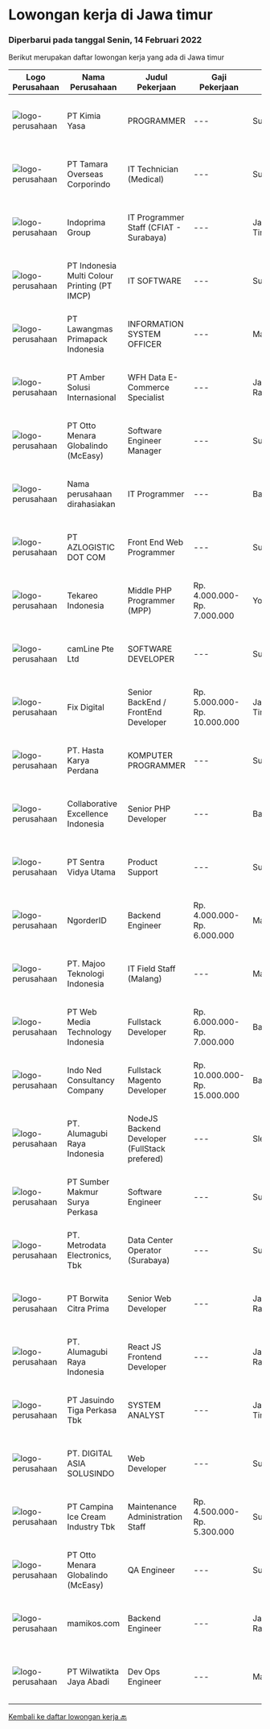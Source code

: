
  # Lowongan kerja di Jawa timur

  ### Diperbarui pada tanggal Senin, 14 Februari 2022

  Berikut merupakan daftar lowongan kerja yang ada di Jawa timur

  |Logo Perusahaan | Nama Perusahaan | Judul Pekerjaan | Gaji Pekerjaan | Lokasi | Deskripsi | Tanggal diunggah | Pranala |
  | -------------- | --------------- | --------------- | --------- | --------- | -------------- | ------- | ----------- |
  |![logo-perusahaan](https://us.123rf.com/450wm/pavelstasevich/pavelstasevich1811/pavelstasevich181101027/112815900-stock-vector-no-image-available-icon-flat-vector.jpg?ver=6)|PT Kimia Yasa|PROGRAMMER|---|Surabaya|Deskripsi Pekerjaan :Melakukan pembuatan program untuk menunjang operasional perusahaan sesuai dengan target yang sudah ditetapkan.Kualifikasi yang...|Jumat, 11 Februari 2022|https://www.jobstreet.co.id/id/job/programmer-3787725?token=0~6459a664-8cb5-4178-adf8-07527b441dde&sectionRank=1&jobId=jobstreet-id-job-3787725|
|![logo-perusahaan](https://image-service-cdn.seek.com.au/be0d19c60977d1148a131b6c2c23072fb16e1945/ee4dce1061f3f616224767ad58cb2fc751b8d2dc)|PT Tamara Overseas Corporindo|IT Technician (Medical)|---|Surabaya|Deskripsi Pekerjaan Usia Maksimal 30 tahun Pendidikan S1 atau D3 Jurusan Teknik Informatika pengalaman minimal 1 tahun di bidang yang sama Diutamakan...|Minggu, 13 Februari 2022|https://www.jobstreet.co.id/id/job/it-technician-medical-3788897?token=0~6459a664-8cb5-4178-adf8-07527b441dde&sectionRank=2&jobId=jobstreet-id-job-3788897|
|![logo-perusahaan](https://image-service-cdn.seek.com.au/98db6d222e30b3390f5b0f1a69701ee0a17b6b20/ee4dce1061f3f616224767ad58cb2fc751b8d2dc)|Indoprima Group|IT Programmer Staff (CFIAT - Surabaya)|---|Jawa Timur|Kualifikasi: Minimal S1 Teknik Informatika/ Sistem Informasi/ Ilmu Komputer dengan IPK min 3,00 Berpengalaman kerja sebagai IT Staff minimal 2 tahun...|Minggu, 13 Februari 2022|https://www.jobstreet.co.id/id/job/it-programmer-staff-cfiat-surabaya-3779684?token=0~6459a664-8cb5-4178-adf8-07527b441dde&sectionRank=3&jobId=jobstreet-id-job-3779684|
|![logo-perusahaan](https://image-service-cdn.seek.com.au/70294b6445f466b423ab7d9751002bfdd4afc29e/ee4dce1061f3f616224767ad58cb2fc751b8d2dc)|PT Indonesia Multi Colour Printing (PT IMCP)|IT SOFTWARE|---|Surabaya|PT.IMCP hiring for IT Software Engineer with these requirements : Bachelor Degree of Information Technology, System Information, Computer Science,...|Sabtu, 12 Februari 2022|https://www.jobstreet.co.id/id/job/it-software-3776647?token=0~6459a664-8cb5-4178-adf8-07527b441dde&sectionRank=4&jobId=jobstreet-id-job-3776647|
|![logo-perusahaan](https://image-service-cdn.seek.com.au/1b2da51c779de04afc91f962530d97804415fef4/ee4dce1061f3f616224767ad58cb2fc751b8d2dc)|PT Lawangmas Primapack Indonesia|INFORMATION SYSTEM OFFICER|---|Malang|Dibutuhkan SegeraPabrik Malang, Jawa TimurPerusahaan manufacturing PRINTING &amp; PACKAGING yang sedang berkembang pesat membuthkan tenaga...|Jumat, 11 Februari 2022|https://www.jobstreet.co.id/id/job/information-system-officer-3788258?token=0~6459a664-8cb5-4178-adf8-07527b441dde&sectionRank=5&jobId=jobstreet-id-job-3788258|
|![logo-perusahaan](https://us.123rf.com/450wm/pavelstasevich/pavelstasevich1811/pavelstasevich181101027/112815900-stock-vector-no-image-available-icon-flat-vector.jpg?ver=6)|PT Amber Solusi Internasional|WFH Data E-Commerce Specialist|---|Jakarta Raya|If you are interested to apply, please fill in this form: https://forms.gle/8jHjghLSe7pJSzS76We are running a fast track selection process, if you get...|Senin, 14 Februari 2022|https://www.jobstreet.co.id/id/job/wfh-data-e-commerce-specialist-3789143?token=0~6459a664-8cb5-4178-adf8-07527b441dde&sectionRank=6&jobId=jobstreet-id-job-3789143|
|![logo-perusahaan](https://image-service-cdn.seek.com.au/f315f0c605a36ea3a033e6abb5c67515d4b00ff5/ee4dce1061f3f616224767ad58cb2fc751b8d2dc)|PT Otto Menara Globalindo (McEasy)|Software Engineer Manager|---|Surabaya|Responsibilities: Manage a team of high performing Software Engineer Give constructive and thoughtful feedback, nurturing, and create an inclusive...|Sabtu, 12 Februari 2022|https://www.jobstreet.co.id/id/job/software-engineer-manager-3778512?token=0~6459a664-8cb5-4178-adf8-07527b441dde&sectionRank=7&jobId=jobstreet-id-job-3778512|
|![logo-perusahaan](https://us.123rf.com/450wm/pavelstasevich/pavelstasevich1811/pavelstasevich181101027/112815900-stock-vector-no-image-available-icon-flat-vector.jpg?ver=6)|Nama perusahaan dirahasiakan|IT Programmer|---|Bali|Pendidikan minimal S1 segala jurusan Minimal memiliki 2 tahun pengalaman kerja di bidang yang sama Memiliki pengetahuan mengenai PHP dan bahasa...|Jumat, 11 Februari 2022|https://www.jobstreet.co.id/id/job/it-programmer-3776288?token=0~6459a664-8cb5-4178-adf8-07527b441dde&sectionRank=8&jobId=jobstreet-id-job-3776288|
|![logo-perusahaan](https://image-service-cdn.seek.com.au/28bed750f058de2045a9209dd4fc19da0096cd8c/ee4dce1061f3f616224767ad58cb2fc751b8d2dc)|PT AZLOGISTIC DOT COM|Front End Web Programmer|---|Surabaya|Candidate must posses at least Bachelor's Degree in Computer Science / Information Technology At least 1 year (s) of working experience Required skill...|Sabtu, 12 Februari 2022|https://www.jobstreet.co.id/id/job/front-end-web-programmer-3773266?token=0~6459a664-8cb5-4178-adf8-07527b441dde&sectionRank=9&jobId=jobstreet-id-job-3773266|
|![logo-perusahaan](https://image-service-cdn.seek.com.au/35671fb539bc12cd3e94bf9b1c094aa88fb61364/ee4dce1061f3f616224767ad58cb2fc751b8d2dc)|Tekareo Indonesia|Middle PHP Programmer (MPP)|Rp. 4.000.000-Rp. 7.000.000|Yogyakarta|Requirements: Candidate must possess at least a Diploma, Bachelor's Degree, Art/ Design/ Creative Multimedia, Computer Science/Information Technology,...|Sabtu, 12 Februari 2022|https://www.jobstreet.co.id/id/job/middle-php-programmer-mpp-3772851?token=0~6459a664-8cb5-4178-adf8-07527b441dde&sectionRank=10&jobId=jobstreet-id-job-3772851|
|![logo-perusahaan](https://image-service-cdn.seek.com.au/19b64dc0cc941a960602e28f7d4304abd327b95c/ee4dce1061f3f616224767ad58cb2fc751b8d2dc)|camLine  Pte Ltd|SOFTWARE DEVELOPER|---|Surabaya|Currently is work-from-home arrangement until further noticeJob Description : Involve in the entire development cycle from requirements analysis to...|Minggu, 13 Februari 2022|https://www.jobstreet.co.id/id/job/software-developer-3779869?token=0~6459a664-8cb5-4178-adf8-07527b441dde&sectionRank=11&jobId=jobstreet-id-job-3779869|
|![logo-perusahaan](https://image-service-cdn.seek.com.au/7cc2d3c9df01794bbc48dfe0cfc38b61783a6ab3/ee4dce1061f3f616224767ad58cb2fc751b8d2dc)|Fix Digital|Senior BackEnd / FrontEnd Developer|Rp. 5.000.000-Rp. 10.000.000|Jawa Timur|Job DescriptionKualifikasi:  Berpengalaman minimal 2 tahun Terbiasa membuat Web Service / Rest Api Terbiasa menggunakan Mysql / Postgree. Target...|Minggu, 13 Februari 2022|https://www.jobstreet.co.id/id/job/senior-backend-frontend-developer-3780161?token=0~6459a664-8cb5-4178-adf8-07527b441dde&sectionRank=12&jobId=jobstreet-id-job-3780161|
|![logo-perusahaan](https://image-service-cdn.seek.com.au/caf1dbcbaa38f6a2e5780791e23269058730bd8c/ee4dce1061f3f616224767ad58cb2fc751b8d2dc)|PT. Hasta Karya Perdana|KOMPUTER PROGRAMMER|---|Surabaya|KOMPUTER PROGRAMMERDESKRIPSI PEKERJAAN : Membuat dan mengembangkan software yang telah ada dengan menggunakan PHP, Delphi, MySQL, SQL Server, dan Web...|Kamis, 10 Februari 2022|https://www.jobstreet.co.id/id/job/komputer-programmer-3770447?token=0~6459a664-8cb5-4178-adf8-07527b441dde&sectionRank=13&jobId=jobstreet-id-job-3770447|
|![logo-perusahaan](https://image-service-cdn.seek.com.au/7145b1ba6bc0dbd678e2bf86d776dd2b1b9b81f6/ee4dce1061f3f616224767ad58cb2fc751b8d2dc)|Collaborative Excellence Indonesia|Senior PHP Developer|---|Bali|Responsibilities: Work with Business/Product Owners/product development team/Project Manager to design, develop, maintain and enhance web-based &amp;...|Minggu, 13 Februari 2022|https://www.jobstreet.co.id/id/job/senior-php-developer-3773968?token=0~6459a664-8cb5-4178-adf8-07527b441dde&sectionRank=14&jobId=jobstreet-id-job-3773968|
|![logo-perusahaan](https://image-service-cdn.seek.com.au/89a4b4d8e6af0c01c230c2b1f638fbea996731cb/ee4dce1061f3f616224767ad58cb2fc751b8d2dc)|PT Sentra Vidya Utama|Product Support|---|Surabaya|Job Desc: Melakukan migrasi dan mengevaluasi data Membuat report hasil analisa dan hasil migrasi data Melakukan instalasi/setting aplikasi Melakukan...|Kamis, 10 Februari 2022|https://www.jobstreet.co.id/id/job/product-support-3786228?token=0~6459a664-8cb5-4178-adf8-07527b441dde&sectionRank=15&jobId=jobstreet-id-job-3786228|
|![logo-perusahaan](https://image-service-cdn.seek.com.au/b083fe23ab6d53f4625f1ecd7c545a4b74e8d544/ee4dce1061f3f616224767ad58cb2fc751b8d2dc)|NgorderID|Backend Engineer|Rp. 4.000.000-Rp. 6.000.000|Malang|Ngorder is looking for a candidate in the position of Backend Engineer who is able to be responsible for determining the algorithm or programming...|Sabtu, 12 Februari 2022|https://www.jobstreet.co.id/id/job/backend-engineer-3773224?token=0~6459a664-8cb5-4178-adf8-07527b441dde&sectionRank=16&jobId=jobstreet-id-job-3773224|
|![logo-perusahaan](https://image-service-cdn.seek.com.au/2a2c8a948d223cf92abbc34c9b4e6cee325386db/ee4dce1061f3f616224767ad58cb2fc751b8d2dc)|PT. Majoo Teknologi Indonesia|IT Field Staff (Malang)|---|Malang|Deskripsi Pekerjaan: Melakukan instalasi beserta pengaturan software dan hardware majoo. Memberikan edukasi (training) kepada staff / manager/ owner...|Senin, 07 Februari 2022|https://www.jobstreet.co.id/id/job/it-field-staff-malang-3782394?token=0~6459a664-8cb5-4178-adf8-07527b441dde&sectionRank=17&jobId=jobstreet-id-job-3782394|
|![logo-perusahaan](https://image-service-cdn.seek.com.au/fe6569d61098f35222743f282f496686f78aefd7/ee4dce1061f3f616224767ad58cb2fc751b8d2dc)|PT Web Media Technology Indonesia|Fullstack Developer|Rp. 6.000.000-Rp. 7.000.000|Bali|We are Niagahoster, a tech company based in Yogyakarta that provides web-hosting services. To make Niagahoster web and products are packed with...|Kamis, 10 Februari 2022|https://www.jobstreet.co.id/id/job/fullstack-developer-3786309?token=0~6459a664-8cb5-4178-adf8-07527b441dde&sectionRank=18&jobId=jobstreet-id-job-3786309|
|![logo-perusahaan](https://image-service-cdn.seek.com.au/0a642188b6f444564b4e7d0e61cdd79a37cdf0fa/ee4dce1061f3f616224767ad58cb2fc751b8d2dc)|Indo Ned Consultancy Company|Fullstack Magento Developer|Rp. 10.000.000-Rp. 15.000.000|Bali|Note: This job is not at IndoNed. You will be working for a Dutch company called U Digital (U B.V.) in Indonesia. U Digital is responsible for the...|Sabtu, 12 Februari 2022|https://www.jobstreet.co.id/id/job/fullstack-magento-developer-3779005?token=0~6459a664-8cb5-4178-adf8-07527b441dde&sectionRank=19&jobId=jobstreet-id-job-3779005|
|![logo-perusahaan](https://image-service-cdn.seek.com.au/9328c57511f92a9f992df30ec9addcc1f6a62e42/ee4dce1061f3f616224767ad58cb2fc751b8d2dc)|PT. Alumagubi Raya Indonesia|NodeJS Backend Developer (FullStack prefered)|---|Sleman|Job Descriptions: Develop coding standards, methodology, and repeatable processes. Provide technical leadership at a project level, mentor, and teach...|Minggu, 13 Februari 2022|https://www.jobstreet.co.id/id/job/nodejs-backend-developer-fullstack-prefered-3779311?token=0~6459a664-8cb5-4178-adf8-07527b441dde&sectionRank=20&jobId=jobstreet-id-job-3779311|
|![logo-perusahaan](https://image-service-cdn.seek.com.au/2bb020942b57424abf5747dd3e479a3482b19d4b/ee4dce1061f3f616224767ad58cb2fc751b8d2dc)|PT Sumber Makmur Surya Perkasa|Software Engineer|---|Surabaya|Who are we looking for?Have you ever thought of being part of an agile team that builds a technology that provides an innovative way for people to buy...|Jumat, 11 Februari 2022|https://www.jobstreet.co.id/id/job/software-engineer-3776909?token=0~6459a664-8cb5-4178-adf8-07527b441dde&sectionRank=21&jobId=jobstreet-id-job-3776909|
|![logo-perusahaan](https://image-service-cdn.seek.com.au/0d75518309b56a3cff39daa569b0ba02cc7a22f2/ee4dce1061f3f616224767ad58cb2fc751b8d2dc)|PT. Metrodata Electronics, Tbk|Data Center Operator (Surabaya)|---|Surabaya|KUALIFIKASI Minimal Diploma (D3) atau S1 Ilmu Komputer / Sistem Informasi / Teknologi Informasi atau Pendidikan setara Pengalaman minimal 2 tahun...|Rabu, 09 Februari 2022|https://www.jobstreet.co.id/id/job/data-center-operator-surabaya-3785711?token=0~6459a664-8cb5-4178-adf8-07527b441dde&sectionRank=22&jobId=jobstreet-id-job-3785711|
|![logo-perusahaan](https://image-service-cdn.seek.com.au/def520261a92cc36ac957e01d3136266ba29dbca/ee4dce1061f3f616224767ad58cb2fc751b8d2dc)|PT Borwita Citra Prima|Senior Web Developer|---|Jakarta Raya|Job Responsibility :As a IT Senior Web Developer, you will be collaborate with Business Technology Improvement to create and develop web-based...|Sabtu, 12 Februari 2022|https://www.jobstreet.co.id/id/job/senior-web-developer-3772730?token=0~6459a664-8cb5-4178-adf8-07527b441dde&sectionRank=23&jobId=jobstreet-id-job-3772730|
|![logo-perusahaan](https://image-service-cdn.seek.com.au/9328c57511f92a9f992df30ec9addcc1f6a62e42/ee4dce1061f3f616224767ad58cb2fc751b8d2dc)|PT. Alumagubi Raya Indonesia|React JS Frontend Developer|---|Jakarta Raya|Requirements :• 3 years of commercial software development experience• Proficiency in Javascript and modern Web browser APIs• Proficiency with React...|Minggu, 13 Februari 2022|https://www.jobstreet.co.id/id/job/react-js-frontend-developer-3779300?token=0~6459a664-8cb5-4178-adf8-07527b441dde&sectionRank=24&jobId=jobstreet-id-job-3779300|
|![logo-perusahaan](https://image-service-cdn.seek.com.au/f9cd043f1011fee386470591649d3e30b502df59/ee4dce1061f3f616224767ad58cb2fc751b8d2dc)|PT Jasuindo Tiga Perkasa Tbk|SYSTEM ANALYST|---|Jawa Timur|KUALIFIKASI : Pendidikan S1 Teknik Informatika Pengalaman minimal 1 tahun dibidang yg sama Memiliki kemampuan bahasa inggris minimal pasif dan bisa...|Rabu, 09 Februari 2022|https://www.jobstreet.co.id/id/job/system-analyst-3785174?token=0~6459a664-8cb5-4178-adf8-07527b441dde&sectionRank=25&jobId=jobstreet-id-job-3785174|
|![logo-perusahaan](https://image-service-cdn.seek.com.au/c46a7338cac51e8b3939ecbd0e19de767209e6c9/ee4dce1061f3f616224767ad58cb2fc751b8d2dc)|PT. DIGITAL ASIA SOLUSINDO|Web Developer|---|Surabaya|Deskripsi pekerjaan: Membuat sebuah website yang responsif dengan atau tanpa framework (Vue.JS). Mengerjakan Memberikan technical support / bug fixing...|Kamis, 10 Februari 2022|https://www.jobstreet.co.id/id/job/web-developer-3786922?token=0~6459a664-8cb5-4178-adf8-07527b441dde&sectionRank=26&jobId=jobstreet-id-job-3786922|
|![logo-perusahaan](https://image-service-cdn.seek.com.au/02e37657541aed9baae650f34c6d444e4ff9a97b/ee4dce1061f3f616224767ad58cb2fc751b8d2dc)|PT Campina Ice Cream Industry Tbk|Maintenance Administration Staff|Rp. 4.500.000-Rp. 5.300.000|Surabaya|Minimum Diploma in Mechanical Engineering or IT or equivalent Minimum 1 year experience in administration field Advanced in Microsoft Office...|Selasa, 08 Februari 2022|https://www.jobstreet.co.id/id/job/maintenance-administration-staff-3783387?token=0~6459a664-8cb5-4178-adf8-07527b441dde&sectionRank=27&jobId=jobstreet-id-job-3783387|
|![logo-perusahaan](https://image-service-cdn.seek.com.au/f315f0c605a36ea3a033e6abb5c67515d4b00ff5/ee4dce1061f3f616224767ad58cb2fc751b8d2dc)|PT Otto Menara Globalindo (McEasy)|QA Engineer|---|Surabaya|To be considered for the position, you must satisfy the following:· A very strong understanding of XPATH or CSS· Ability to write a stable and unique...|Jumat, 11 Februari 2022|https://www.jobstreet.co.id/id/job/qa-engineer-3776640?token=0~6459a664-8cb5-4178-adf8-07527b441dde&sectionRank=28&jobId=jobstreet-id-job-3776640|
|![logo-perusahaan](https://image-service-cdn.seek.com.au/be4b4791479c788119a62090f2613a819ee14b12/ee4dce1061f3f616224767ad58cb2fc751b8d2dc)|mamikos.com|Backend Engineer|---|Jakarta Raya|Responsibilities: Coordinate with cross-functional teams (Mobile, DevOps, UX, QA etc.) on planning and execution Communicate, collaborate and work...|Sabtu, 12 Februari 2022|https://www.jobstreet.co.id/id/job/backend-engineer-3772765?token=0~6459a664-8cb5-4178-adf8-07527b441dde&sectionRank=29&jobId=jobstreet-id-job-3772765|
|![logo-perusahaan](https://image-service-cdn.seek.com.au/2f56c9ce3a447b4b8020950ffd7a72eb0c1ac21d/ee4dce1061f3f616224767ad58cb2fc751b8d2dc)|PT Wilwatikta Jaya Abadi|Dev Ops Engineer|---|Malang|WJA is offering a full-time position for a DevOps Engineer to join our team.You will be:-	Creating and managing DevOps Pipelines to support Continuous...|Jumat, 11 Februari 2022|https://www.jobstreet.co.id/id/job/dev-ops-engineer-3749033?token=0~6459a664-8cb5-4178-adf8-07527b441dde&sectionRank=30&jobId=jobstreet-id-job-3749033|


  [Kembali ke daftar lowongan kerja 🔙](../README.md#daftar-lowongan-kerja)
  